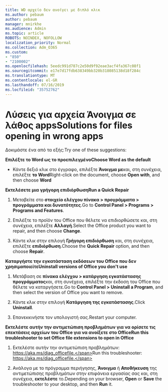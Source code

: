 ```yaml
---
title: WD αρχείο δεν ανοίγει με διπλό κλικ
ms.author: pebaum
author: pebaum
manager: mnirkhe
ms.audience: Admin
ms.topic: article
ROBOTS: NOINDEX, NOFOLLOW
localization_priority: Normal
ms.collection: Adm_O365
ms.custom:
- "850"
- "2100002"
ms.openlocfilehash: 5eedc991d787c2e50d9f92eae3acf4fa367c08f1
ms.sourcegitcommit: e17e7d17fdb638349bb320b318085138d18f284c
ms.translationtype: MT
ms.contentlocale: el-GR
ms.lasthandoff: 07/16/2019
ms.locfileid: "35752762"
---
```

# <a name="solutions-for-files-opening-in-wrong-apps"></a><span data-ttu-id="158ff-102">Λύσεις για αρχεία Άνοιγμα σε λάθος apps</span><span class="sxs-lookup"><span data-stu-id="158ff-102">Solutions for files opening in wrong apps</span></span>

<span data-ttu-id="158ff-103">Δοκιμάστε ένα από τα εξής:</span><span class="sxs-lookup"><span data-stu-id="158ff-103">Try one of these suggestions:</span></span>

<span data-ttu-id="158ff-104">**Επιλέξτε το Word ως το προεπιλεγμένο**</span><span class="sxs-lookup"><span data-stu-id="158ff-104">**Choose Word as the default**</span></span>

* <span data-ttu-id="158ff-105">Κάντε δεξιό κλικ στο έγγραφο, επιλέξτε **Άνοιγμα με**και, στη συνέχεια, επιλέξτε **το Word**</span><span class="sxs-lookup"><span data-stu-id="158ff-105">Right-click on the document, choose **Open with**, and then choose **Word**</span></span>

<span data-ttu-id="158ff-106">**Εκτελέσετε μια γρήγορη επιδιόρθωση**</span><span class="sxs-lookup"><span data-stu-id="158ff-106">**Run a Quick Repair**</span></span>

1. <span data-ttu-id="158ff-107">Μεταβείτε στο **στοιχείο ελέγχου πίνακα > προγράμματα > προγράμματα και δυνατότητες**.</span><span class="sxs-lookup"><span data-stu-id="158ff-107">Go to **Control Panel > Programs > Programs and Features**.</span></span>

2. <span data-ttu-id="158ff-108">Επιλέξτε το προϊόν του Office που θέλετε να επιδιορθώσετε και, στη συνέχεια, επιλέξτε **Αλλαγή**.</span><span class="sxs-lookup"><span data-stu-id="158ff-108">Select the Office product you want to repair, and then choose **Change**.</span></span>

3. <span data-ttu-id="158ff-109">Κάντε κλικ στην επιλογή **Γρήγορη επιδιόρθωση** και, στη συνέχεια, επιλέξτε **επιδιόρθωση**.</span><span class="sxs-lookup"><span data-stu-id="158ff-109">Choose the **Quick Repair** option, and then choose **Repair**.</span></span>

<span data-ttu-id="158ff-110">**Καταργήστε την εγκατάσταση εκδόσεων του Office που δεν χρησιμοποιείτε**</span><span class="sxs-lookup"><span data-stu-id="158ff-110">**Uninstall versions of Office you don't use**</span></span>

1. <span data-ttu-id="158ff-111">Μετάβαση σε **πίνακα ελέγχου > κατάργηση εγκατάστασης προγράμματος**και, στη συνέχεια, επιλέξτε την έκδοση του Office που θέλετε να καταργήσετε.</span><span class="sxs-lookup"><span data-stu-id="158ff-111">Go to **Control Panel > Uninstall a Program**, and then select the version of Office you want to remove.</span></span>

2. <span data-ttu-id="158ff-112">Κάντε κλικ στην επιλογή **Κατάργηση της εγκατάστασης**.</span><span class="sxs-lookup"><span data-stu-id="158ff-112">Click **Uninstall**.</span></span>

3. <span data-ttu-id="158ff-113">Επανεκκινήστε τον υπολογιστή σας.</span><span class="sxs-lookup"><span data-stu-id="158ff-113">Restart your computer.</span></span>

<span data-ttu-id="158ff-114">**Εκτελέστε αυτήν την αντιμετώπιση προβλημάτων για να ορίσετε τις επεκτάσεις αρχείων του Office για να ανοίξετε στο Office**</span><span class="sxs-lookup"><span data-stu-id="158ff-114">**Run this troubleshooter to set Office file extensions to open in Office**</span></span>

1. <span data-ttu-id="158ff-115">Εκτελέστε αυτήν την αντιμετώπιση προβλημάτων: https://aka.ms/diag_officefile.</span><span class="sxs-lookup"><span data-stu-id="158ff-115">Run this troubleshooter: https://aka.ms/diag_officefile.</span></span>

2. <span data-ttu-id="158ff-116">Ανάλογα με το πρόγραμμα περιήγησης, **Άνοιγμα** ή **Αποθήκευση** της αντιμετώπισης προβλημάτων στην επιφάνεια εργασίας σας και, στη συνέχεια, **εκτελέστε** το.</span><span class="sxs-lookup"><span data-stu-id="158ff-116">Depending on your browser, **Open** or **Save** the troubleshooter to your desktop, and then **Run** it.</span></span>
